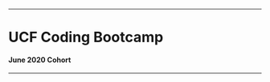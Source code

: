 -----------------------------------------
# UCF Coding Bootcamp

#### June 2020 Cohort

-----------------------------------------